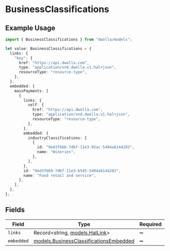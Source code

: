 # BusinessClassifications

## Example Usage

```typescript
import { BusinessClassifications } from "dwolla/models";

let value: BusinessClassifications = {
  links: {
    "key": {
      href: "https://api.dwolla.com",
      type: "application/vnd.dwolla.v1.hal+json",
      resourceType: "resource-type",
    },
  },
  embedded: {
    massPayments: [
      {
        links: {
          self: {
            href: "https://api.dwolla.com",
            type: "application/vnd.dwolla.v1.hal+json",
            resourceType: "resource-type",
          },
        },
        embedded: {
          industryClassifications: [
            {
              id: "9ed3f66b-7d6f-11e3-95ac-5404a6144203",
              name: "Wineries",
            },
          ],
        },
        id: "9ed3f669-7d6f-11e3-b545-5404a6144203",
        name: "Food retail and service",
      },
    ],
  },
};
```

## Fields

| Field                                                                                  | Type                                                                                   | Required                                                                               | Description                                                                            |
| -------------------------------------------------------------------------------------- | -------------------------------------------------------------------------------------- | -------------------------------------------------------------------------------------- | -------------------------------------------------------------------------------------- |
| `links`                                                                                | Record<string, [models.HalLink](../models/hallink.md)>                                 | :heavy_minus_sign:                                                                     | N/A                                                                                    |
| `embedded`                                                                             | [models.BusinessClassificationsEmbedded](../models/businessclassificationsembedded.md) | :heavy_minus_sign:                                                                     | N/A                                                                                    |